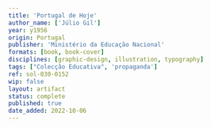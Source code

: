 ```yaml
---
title: 'Portugal de Hoje'
author_name: ['Júlio Gil']
year: y1956
origin: Portugal
publisher: 'Ministério da Educação Nacional'
formats: [book, book-cover]
disciplines: [graphic-design, illustration, typography]
tags: ["Colecção Educativa", 'propaganda']
ref: sol-030-0152
wip: false
layout: artifact
status: complete
published: true
date_added: 2022-10-06
---
```

